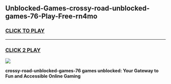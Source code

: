 
## Unblocked-Games-crossy-road-unblocked-games-76-Play-Free-rn4mo
<h3>
<a href="https://premium76.site?title=crossy-road-unblocked-games-76&ref=15A">CLICK TO PLAY</a></h3>
<hr>

<h3>
<a href="https://premium76.site?title=crossy-road-unblocked-games-76&ref=15A">CLICK 2 PLAY</a>
  
</h3>

<a href="https://premium76.site?title=crossy-road-unblocked-games-76&ref=15A"><img src="https://clearcache.store/games.png"></a>


**crossy-road-unblocked-games-76 games unblocked: Your Gateway to Fun and Accessible Online Gaming**

